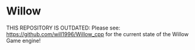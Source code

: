 # Willow
THIS REPOSITORY IS OUTDATED: Please see: https://github.com/will1996/Willow_cpp for the current state of the Willow Game engine!
